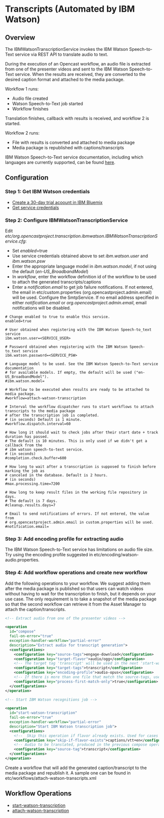 Transcripts (Automated by IBM Watson)
=====================================

Overview
--------

The IBMWatsonTranscriptionService invokes the IBM Watson Speech-to-Text service via REST API to translate audio to
 text.

During the execution of an Opencast workflow, an audio file is extracted from one of the presenter videos and sent to
the IBM Watson Speech-to-Text service. When the results are received, they are converted to the desired caption format
and attached to the media package.

Workflow 1 runs:

  - Audio file created
  - Watson Speech-to-Text job started
  - Workflow finishes

Translation finishes, callback with results is received, and workflow 2 is started.

Workflow 2 runs:

  - File with results is converted and attached to media package
  - Media package is republished with captions/transcripts

IBM Watson Speech-to-Text service documentation, including which languages are currently supported, can be found
 [here](https://www.ibm.com/watson/developercloud/doc/speech-to-text/index.html).

Configuration
-------------

### Step 1: Get IBM Watson credentials

* [Create a 30-day trial acoount in IBM Bluemix](https://www.ibm.com/cloud-computing/bluemix)
* [Get service credentials](https://www.ibm.com/watson/developercloud/doc/common/getting-started-credentials.html)

### Step 2: Configure IBMWatsonTranscriptionService

Edit  _etc/org.opencastproject.transcription.ibmwatson.IBMWatsonTranscriptionService.cfg_:

- Set _enabled_=true
- Use service credentials obtained above to set _ibm.watson.user_ and _ibm.watson.psw_
- Enter the appropriate language model in _ibm.watson.model_, if not using the default (_en-US_BroadbandModel_)
- In _workflow_, enter the workflow definition id of the workflow to be used to attach the generated 
transcripts/captions
- Enter a _notification.email_ to get job failure notifications. If not entered, the email in 
etc/custom.properties (org.opencastproject.admin.email) will be used. Configure the SmtpService.
If no email address specified in either _notification.email_ or _org.opencastproject.admin.email_,
email notifications will be disabled. 

```
# Change enabled to true to enable this service. 
enabled=true

# User obtained when registering with the IBM Watson Speech-to_text service 
ibm.watson.user=<SERVICE_USER>

# Password obtained when registering with the IBM Watson Speech-to_text service 
ibm.watson.password=<SERVICE_PSW>

# Language model to be used. See the IBM Watson Speech-to-Text service documentation
# for available models. If empty, the default will be used ("en-US_BroadbandModel").
#ibm.watson.model=

# Workflow to be executed when results are ready to be attached to media package.
#workflow=attach-watson-transcription
  
# Interval the workflow dispatcher runs to start workflows to attach transcripts to the media package
# after the transcription job is completed.
# (in seconds) Default is 1 minute.
#workflow.dispatch.interval=60
 
# How long it should wait to check jobs after their start date + track duration has passed.
# The default is 10 minutes. This is only used if we didn't get a callback from the
# ibm watson speech-to-text service.
# (in seconds)
#completion.check.buffer=600

# How long to wait after a transcription is supposed to finish before marking the job as 
# canceled in the database. Default is 2 hours.
# (in seconds)
#max.processing.time=7200

# How long to keep result files in the working file repository in days.
# The default is 7 days.
#cleanup.results.days=7

# Email to send notifications of errors. If not entered, the value from
# org.opencastproject.admin.email in custom.properties will be used.
#notification.email=
```

### Step 3: Add encoding profile for extracting audio

The IBM Watson Speech-to-Text service has limitations on audio file size. Try using the encoding profile suggested in 
etc/encoding/watson-audio.properties.

### Step 4: Add workflow operations and create new workflow

Add the following operations to your workflow. We suggest adding them after the media package is
published so that users can watch videos without having to wait for the transcription to finish, but it
depends on your use case. The only requirement is to take a snapshot of the media package so that
the second workflow can retrieve it from the Asset Manager to attach the caption/transcripts.  

``` xml
<!-- Extract audio from one of the presenter videos -->

<operation
  id="compose"
  fail-on-error="true"
  exception-handler-workflow="partial-error"
  description="Extract audio for transcript generation">
  <configurations>
    <configuration key="source-tags">engage-download</configuration>
    <configuration key="target-flavor">audio/ogg</configuration>
    <!-- The target tag 'transcript' will be used in the next 'start-watson-transcription' operation -->
    <configuration key="target-tags">transcript</configuration>
    <configuration key="encoding-profile">audio-opus</configuration>
    <!-- If there is more than one file that match the source-tags, use only the first one -->
    <configuration key="process-first-match-only">true</configuration>
  </configurations>
</operation>

<!-- Start IBM Watson recognitions job -->

<operation
  id="start-watson-transcription"
  fail-on-error="true"
  exception-handler-workflow="partial-error"
  description="Start IBM Watson transcription job">
  <configurations>
    <!--  Skip this operation if flavor already exists. Used for cases when mp already has captions. -->
    <configuration key="skip-if-flavor-exists">captions/vtt+en</configuration>
    <!-- Audio to be translated, produced in the previous compose operation -->
    <configuration key="source-tag">transcript</configuration>
  </configurations>
</operation>

```

Create a workflow that will add the generated caption/transcript to the media package and republish it.
A sample one can be found in etc/workflows/attach-watson-transcripts.xml

Workflow Operations
-------------------

- [start-watson-transcription](../workflowoperationhandlers/start-watson-transcription-woh.md)
- [attach-watson-transcription](../workflowoperationhandlers/attach-watson-transcription-woh.md)
